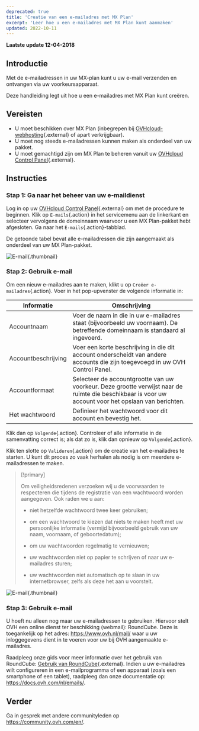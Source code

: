 ```yaml
---
deprecated: true
title: 'Creatie van een e-mailadres met MX Plan'
excerpt: 'Leer hoe u een e-mailadres met MX Plan kunt aanmaken'
updated: 2022-10-11
---
```


**Laatste update 12-04-2018**

## Introductie

Met de e-mailadressen in uw MX-plan kunt u uw e-mail verzenden en ontvangen via uw voorkeursapparaat.

Deze handleiding legt uit hoe u een e-mailadres met MX Plan kunt creëren.

## Vereisten

- U moet beschikken over MX Plan (inbegrepen bij  [OVHcloud-webhosting](https://www.ovh.com/nl/shared-hosting/){.external} of apart verkrijgbaar).
- U moet nog steeds e-mailadressen kunnen maken als onderdeel van uw pakket.
- U moet gemachtigd zijn om MX Plan te beheren vanuit uw [OVHcloud Control Panel](https://www.ovh.com/auth/?action=gotomanager&from=https://www.ovh.nl/&ovhSubsidiary=nl){.external}.

## Instructies

### Stap 1: Ga naar het beheer van uw e-maildienst

Log in op uw [OVHcloud Control Panel](https://www.ovh.com/auth/?action=gotomanager&from=https://www.ovh.nl/&ovhSubsidiary=nl){.external} om met de procedure te beginnen. Klik op `E-mails`{.action} in het servicemenu aan de linkerkant en selecteer vervolgens de domeinnaam waarvoor u een MX Plan-pakket hebt afgesloten. Ga naar het `E-mails`{.action}-tabblad.

De getoonde tabel bevat alle e-mailadressen die zijn aangemaakt als onderdeel van uw MX Plan-pakket.

![E-mail](images/email-creation-step1.png){.thumbnail}

### Stap 2: Gebruik e-mail

Om een nieuw e-mailadres aan te maken, klikt u op `Creëer e-mailadres`{.action}. Voer in het pop-upvenster de volgende informatie in:

|Informatie|Omschrijving|  
|---|---|  
|Accountnaam|Voer de naam in die in uw e-mailadres staat (bijvoorbeeld uw voornaam). De betreffende domeinnaam is standaard al ingevoerd.|  
|Accountbeschrijving|Voer een korte beschrijving in die dit account onderscheidt van andere accounts die zijn toegevoegd in uw OVH Control Panel.|  
|Accountformaat|Selecteer de accountgrootte van uw voorkeur.  Deze grootte verwijst naar de ruimte die beschikbaar is voor uw account voor het opslaan van berichten.|  
|Het wachtwoord|Definieer het wachtwoord voor dit account en bevestig het.|

Klik dan op `Volgende`{.action}. Controleer of alle informatie in de samenvatting correct is; als dat zo is, klik dan opnieuw op `Volgende`{.action}.

Klik ten slotte op `Valideren`{.action} om de creatie van het e-mailadres te starten. U kunt dit proces zo vaak herhalen als nodig is om meerdere e-mailadressen te maken.

> [!primary]
>
> Om veiligheidsredenen verzoeken wij u de voorwaarden te respecteren die tijdens de registratie van een wachtwoord worden aangegeven. Ook raden we u aan: 
>
> - niet hetzelfde wachtwoord twee keer gebruiken;
>
> - om een wachtwoord te kiezen dat niets te maken heeft met uw persoonlijke informatie (vermijd bijvoorbeeld gebruik van uw naam, voornaam, of geboortedatum);
>
> - om uw wachtwoorden regelmatig te vernieuwen;
>
> - uw wachtwoorden niet op papier te schrijven of naar uw e-mailadres sturen;
>
> - uw wachtwoorden niet automatisch op te slaan in uw internetbrowser, zelfs als deze het aan u voorstelt.
>

![E-mail](images/email-creation-step2.png){.thumbnail}

### Stap 3: Gebruik e-mail

U hoeft nu alleen nog maar uw e-mailadressen te gebruiken. Hiervoor stelt OVH een online dienst ter beschikking (webmail): RoundCube. Deze is toegankelijk op het adres: <https://www.ovh.nl/mail/> waar u uw inloggegevens dient in te voeren voor uw bij OVH aangemaakte e-mailadres.

Raadpleeg onze gids voor meer informatie over het gebruik van RoundCube: [Gebruik van RoundCube](/pages/web/emails/email_roundcube){.external}. Indien u uw e-mailadres wilt configureren in een e-mailprogramma of een apparaat (zoals een smartphone of een tablet), raadpleeg dan onze documentatie op: <https://docs.ovh.com/nl/emails/>.

## Verder

Ga in gesprek met andere communityleden op <https://community.ovh.com/en/>.